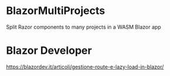 # BlazorMultiProjects
Split Razor components to many projects in a WASM Blazor app

# Blazor Developer
https://blazordev.it/articoli/gestione-route-e-lazy-load-in-blazor/
